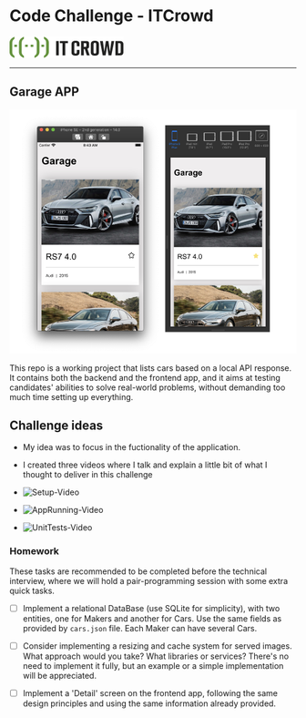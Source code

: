 # Code Challenge - ITCrowd

![ITCrowd](itcrowd.png)

---

## Garage APP

![Screenshots](screenshots.png)

This repo is a working project that lists cars based on a local API response. It contains both the backend and the frontend app, and it aims at testing candidates' abilities to solve real-world problems, without demanding too much time setting up everything.

## Challenge ideas
- My idea was to focus in the fuctionality of the application.
- I created three videos where I talk and explain a little bit of what I thought to deliver in this challenge

- ![Setup-Video](https://www.loom.com/share/551130030c8e450ebdb3d7f61ed12fb4)
- ![AppRunning-Video](https://www.loom.com/share/ab09227d24ff48d099acfa674a094e4e)
- ![UnitTests-Video](https://www.loom.com/share/2759bedbb7bc4c3b92c16426741330e5)

### Homework

These tasks are recommended to be completed before the technical interview, where we will hold a pair-programming session with some extra quick tasks.

- [ ] Implement a relational DataBase (use SQLite for simplicity), with two entities, one for Makers and another for Cars. Use the same fields as provided by `cars.json` file. Each Maker can have several Cars.

- [ ] Consider implementing a resizing and cache system for served images. What approach would you take? What libraries or services? There's no need to implement it fully, but an example or a simple implementation will be appreciated.

- [ ] Implement a 'Detail' screen on the frontend app, following the same design principles and using the same information already provided.
